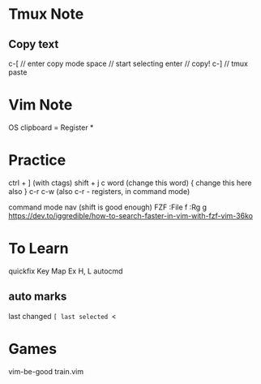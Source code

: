 # Tmux Note
## Copy text
c-[ // enter copy mode
space // start selecting
enter // copy!
c-] // tmux paste


# Vim Note
OS clipboard = Register * 

# Practice
ctrl + ] (with ctags)
shift + j
c word
(change this word)
{
    change this
    here also
}
c-r c-w (also c-r - registers, in command mode)

command mode nav (shift is good enough)
FZF
:File <leader>f
:Rg <leader>g
https://dev.to/iggredible/how-to-search-faster-in-vim-with-fzf-vim-36ko

# To Learn
quickfix
Key Map
Ex
H, L
autocmd

## auto marks
last changed `[
last selected `<

# Games
vim-be-good
train.vim


